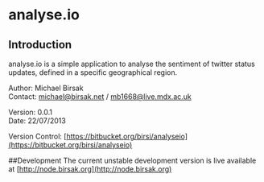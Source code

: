 # analyse.io
## Introduction
analyse.io is a simple application to analyse the sentiment of twitter status updates, defined in a specific geographical region.

Author: Michael Birsak  
Contact: [michael@birsak.net](mailto:michael@birsak.net) / [mb1668@live.mdx.ac.uk](mailto:mb1668@live.mdx.ac.uk)

Version: 0.0.1  
Date: 22/07/2013

Version Control: [https://bitbucket.org/birsi/analyseio](https://bitbucket.org/birsi/analyseio)

##Development
The current unstable development version is live available at
[http://node.birsak.org](http://node.birsak.org)